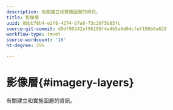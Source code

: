 ```yaml
---
description: 有關建立和實施圖層的資訊。
title: 影像層
uuid: 8bbb78b4-e2f8-4274-b7a0-73c29f5b85fc
source-git-commit: d9df90242ef96188f4e4b5e6d04cfef196b0a628
workflow-type: tm+mt
source-wordcount: '16'
ht-degree: 25%

---
```



# 影像層{#imagery-layers}

有關建立和實施圖層的資訊。

